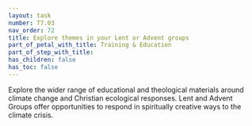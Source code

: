 ```yaml
---
layout: task
number: T7.03
nav_order: 72
title: Explore themes in your Lent or Advent groups
part_of_petal_with_title: Training & Education
part_of_step_with_title: 
has_children: false
has_toc: false
---
```


Explore the wider range of educational and theological materials around climate change and Christian ecological responses. Lent and Advent Groups offer opportunities to respond in spiritually creative ways to the climate crisis.
